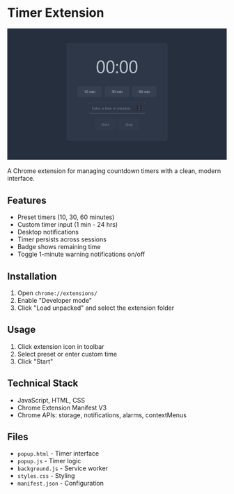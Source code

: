 # Timer Extension

![Timer Screenshot](timer.png)

A Chrome extension for managing countdown timers with a clean, modern interface.

## Features

- Preset timers (10, 30, 60 minutes)
- Custom timer input (1 min - 24 hrs)
- Desktop notifications
- Timer persists across sessions
- Badge shows remaining time
- Toggle 1-minute warning notifications on/off

## Installation

1. Open `chrome://extensions/`
2. Enable "Developer mode"
3. Click "Load unpacked" and select the extension folder

## Usage

1. Click extension icon in toolbar
2. Select preset or enter custom time
3. Click "Start"

## Technical Stack

- JavaScript, HTML, CSS
- Chrome Extension Manifest V3
- Chrome APIs: storage, notifications, alarms, contextMenus

## Files

- `popup.html` - Timer interface
- `popup.js` - Timer logic
- `background.js` - Service worker
- `styles.css` - Styling
- `manifest.json` - Configuration
